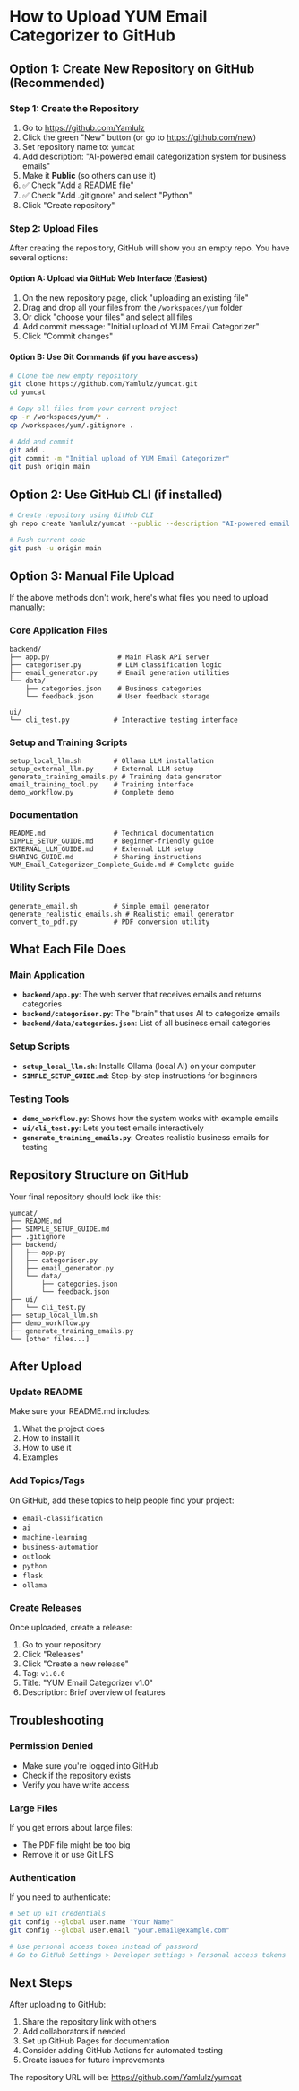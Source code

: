# How to Upload YUM Email Categorizer to GitHub

## Option 1: Create New Repository on GitHub (Recommended)

### Step 1: Create the Repository
1. Go to https://github.com/Yamlulz
2. Click the green "New" button (or go to https://github.com/new)
3. Set repository name to: `yumcat`
4. Add description: "AI-powered email categorization system for business emails"
5. Make it **Public** (so others can use it)
6. ✅ Check "Add a README file" 
7. ✅ Check "Add .gitignore" and select "Python"
8. Click "Create repository"

### Step 2: Upload Files
After creating the repository, GitHub will show you an empty repo. You have several options:

#### Option A: Upload via GitHub Web Interface (Easiest)
1. On the new repository page, click "uploading an existing file"
2. Drag and drop all your files from the `/workspaces/yum` folder
3. Or click "choose your files" and select all files
4. Add commit message: "Initial upload of YUM Email Categorizer"
5. Click "Commit changes"

#### Option B: Use Git Commands (if you have access)
```bash
# Clone the new empty repository
git clone https://github.com/Yamlulz/yumcat.git
cd yumcat

# Copy all files from your current project
cp -r /workspaces/yum/* .
cp /workspaces/yum/.gitignore .

# Add and commit
git add .
git commit -m "Initial upload of YUM Email Categorizer"
git push origin main
```

## Option 2: Use GitHub CLI (if installed)

```bash
# Create repository using GitHub CLI
gh repo create Yamlulz/yumcat --public --description "AI-powered email categorization system"

# Push current code
git push -u origin main
```

## Option 3: Manual File Upload

If the above methods don't work, here's what files you need to upload manually:

### Core Application Files
```
backend/
├── app.py                 # Main Flask API server
├── categoriser.py         # LLM classification logic  
├── email_generator.py     # Email generation utilities
└── data/
    ├── categories.json    # Business categories
    └── feedback.json      # User feedback storage

ui/
└── cli_test.py           # Interactive testing interface
```

### Setup and Training Scripts
```
setup_local_llm.sh        # Ollama LLM installation
setup_external_llm.py     # External LLM setup
generate_training_emails.py # Training data generator
email_training_tool.py    # Training interface
demo_workflow.py          # Complete demo
```

### Documentation
```
README.md                 # Technical documentation
SIMPLE_SETUP_GUIDE.md     # Beginner-friendly guide
EXTERNAL_LLM_GUIDE.md     # External LLM setup
SHARING_GUIDE.md          # Sharing instructions
YUM_Email_Categorizer_Complete_Guide.md # Complete guide
```

### Utility Scripts
```
generate_email.sh         # Simple email generator
generate_realistic_emails.sh # Realistic email generator
convert_to_pdf.py         # PDF conversion utility
```

## What Each File Does

### Main Application
- **`backend/app.py`**: The web server that receives emails and returns categories
- **`backend/categoriser.py`**: The "brain" that uses AI to categorize emails
- **`backend/data/categories.json`**: List of all business email categories

### Setup Scripts
- **`setup_local_llm.sh`**: Installs Ollama (local AI) on your computer
- **`SIMPLE_SETUP_GUIDE.md`**: Step-by-step instructions for beginners

### Testing Tools
- **`demo_workflow.py`**: Shows how the system works with example emails
- **`ui/cli_test.py`**: Lets you test emails interactively
- **`generate_training_emails.py`**: Creates realistic business emails for testing

## Repository Structure on GitHub

Your final repository should look like this:

```
yumcat/
├── README.md
├── SIMPLE_SETUP_GUIDE.md
├── .gitignore
├── backend/
│   ├── app.py
│   ├── categoriser.py
│   ├── email_generator.py
│   └── data/
│       ├── categories.json
│       └── feedback.json
├── ui/
│   └── cli_test.py
├── setup_local_llm.sh
├── demo_workflow.py
├── generate_training_emails.py
└── [other files...]
```

## After Upload

### Update README
Make sure your README.md includes:
1. What the project does
2. How to install it
3. How to use it
4. Examples

### Add Topics/Tags
On GitHub, add these topics to help people find your project:
- `email-classification`
- `ai`
- `machine-learning`
- `business-automation`
- `outlook`
- `python`
- `flask`
- `ollama`

### Create Releases
Once uploaded, create a release:
1. Go to your repository
2. Click "Releases" 
3. Click "Create a new release"
4. Tag: `v1.0.0`
5. Title: "YUM Email Categorizer v1.0"
6. Description: Brief overview of features

## Troubleshooting

### Permission Denied
- Make sure you're logged into GitHub
- Check if the repository exists
- Verify you have write access

### Large Files
If you get errors about large files:
- The PDF file might be too big
- Remove it or use Git LFS

### Authentication
If you need to authenticate:
```bash
# Set up Git credentials
git config --global user.name "Your Name"
git config --global user.email "your.email@example.com"

# Use personal access token instead of password
# Go to GitHub Settings > Developer settings > Personal access tokens
```

## Next Steps

After uploading to GitHub:
1. Share the repository link with others
2. Add collaborators if needed
3. Set up GitHub Pages for documentation
4. Consider adding GitHub Actions for automated testing
5. Create issues for future improvements

The repository URL will be: https://github.com/Yamlulz/yumcat